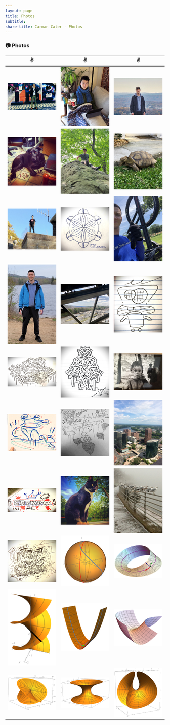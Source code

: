 ```yaml
---
layout: page
title: Photos
subtitle: 
share-title: Carman Cater - Photos
---
```


### :camera: Photos

| :v:                | :v:                | :v:               |       
|:------------------:|:------------------:|:-----------------:|
|<a href="/assets/img/meAtTrb.jpg"><img width="200" src="/assets/img/meAtTrb.jpg"></a>|<a href="/assets/img/meReadingOnCouch.jpg"><img width="200" src="/assets/img/meReadingOnCouch.jpg"></a>|<a href="/assets/img/meOnHikeView.jpg"><img width="200" src="/assets/img/meOnHikeView.jpg"></a>|    
|<a href="/assets/img/dogInMiddletownRoom.jpg"><img width="200" src="/assets/img/dogInMiddletownRoom.jpg"></a>|<a href="/assets/img/sittingOnBigRock.JPG"><img width="200" src="/assets/img/sittingOnBigRock.JPG"></a>|<a href="/assets/img/turtleInFlorida.jpg"><img width="200" src="/assets/img/turtleInFlorida.jpg"></a>|    
|<a href="/assets/img/meOnBuilding.JPEG"><img width="200" src="/assets/img/meOnBuilding.JPEG"></a>|<a href="/assets/img/artSandDollar.JPEG"><img width="200" src="/assets/img/artSandDollar.JPEG"></a>|<a href="/assets/img/mountainBikeSkiLift.JPEG"><img width="200" src="/assets/img/mountainBikeSkiLift.JPEG"></a>|    
|<a href="/assets/img/meAtReservoir.JPG"><img width="200" src="/assets/img/meAtReservoir.JPG"></a>|<a href="/assets/img/climbingAvonBuilding.JPEG"><img width="200" src="/assets/img/climbingAvonBuilding.JPEG"></a>|<a href="/assets/img/artWildGuy.JPEG"><img width="200" src="/assets/img/artWildGuy.JPEG"></a>|    
|<a href="/assets/img/artSteakBlob.jpg"><img width="200" src="/assets/img/artSteakBlob.jpg"></a>|<a href="/assets/img/artClassroomDoodle.JPEG"><img width="200" src="/assets/img/artClassroomDoodle.JPEG"></a>|<a href="/assets/img/meAsKidHoldingThings.JPEG"><img width="200" src="/assets/img/meAsKidHoldingThings.JPEG"></a>|    
|<a href="/assets/img/artInitialsWhiteBoard.jpg"><img width="200" src="/assets/img/artInitialsWhiteBoard.jpg"></a>|<a href="/assets/img/artTutoringGraffiti.jpg"><img width="200" src="/assets/img/artTutoringGraffiti.jpg"></a>|<a href="/assets/img/hartfordTravelers.JPEG"><img width="200" src="/assets/img/hartfordTravelers.JPEG"></a>|    
|<a href="/assets/img/artWhiteBoardName.JPEG"><img width="200" src="/assets/img/artWhiteBoardName.JPEG"></a>|<a href="/assets/img/catOnMiddletownPorch.jpg"><img width="200" src="/assets/img/catOnMiddletownPorch.jpg"></a>|<a href="/assets/img/birdsHarborPark.jpg"><img width="200" src="/assets/img/birdsHarborPark.jpg"></a>|    
|<a href="/assets/img/artInitialsPen.jpg"><img width="200" src="/assets/img/artInitialsPen.jpg"></a>|<a href="/assets/img/rotatingsphere.png"><img width="200" src="/assets/img/rotatingsphere.png"></a>|<a href="/assets/img/mobiusstrip.png"><img width="200" src="/assets/img/mobiusstrip.png"></a>|
|<a href="/assets/img/helicoid.png"><img width="200" src="/assets/img/helicoid.png"></a>|<a href="/assets/img/halfpipe.png"><img width="200" src="/assets/img/halfpipe.png"></a>|<a href="/assets/img/curvedsurface.png"><img width="200" src="/assets/img/curvedsurface.png"></a>|
|<a href="/assets/img/bourssurface.png"><img width="200" src="/assets/img/bourssurface.png"></a>|<a href="/assets/img/catenoid.png"><img width="200" src="/assets/img/catenoid.png"></a>|<a href="/assets/img/enneperssurface.png"><img width="200" src="/assets/img/enneperssurface.png"></a>|